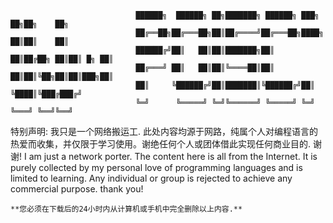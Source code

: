                                                           
								██████╗  ██████╗ ██╗███████╗ ██████╗ ███╗   ██╗██╗    ██╗
								██╔══██╗██╔═══██╗██║██╔════╝██╔═══██╗████╗  ██║██║    ██║
								██████╔╝██║   ██║██║███████╗██║   ██║██╔██╗ ██║██║ █╗ ██║
								██╔═══╝ ██║   ██║██║╚════██║██║   ██║██║╚██╗██║██║███╗██║
								██║     ╚██████╔╝██║███████║╚██████╔╝██║ ╚████║╚███╔███╔╝
								╚═╝      ╚═════╝ ╚═╝╚══════╝ ╚═════╝ ╚═╝  ╚═══╝ ╚══╝╚══╝
特别声明:
我只是一个网络搬运工. 此处内容均源于网路，纯属个人对编程语言的热爱而收集，并仅限于学习使用。谢绝任何个人或团体借此实现任何商业目的.
谢谢!
I am just a network porter. The content here is all from the Internet. It is purely collected by my personal love of programming languages and is limited to learning. Any individual or group is rejected to achieve any commercial purpose.
thank you!

	**您必须在下载后的24小时内从计算机或手机中完全删除以上内容.**


